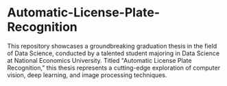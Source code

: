 # Automatic-License-Plate-Recognition
This repository showcases a groundbreaking graduation thesis in the field of Data Science, conducted by a talented student majoring in Data Science at National Economics University. Titled "Automatic License Plate Recognition," this thesis represents a cutting-edge exploration of computer vision, deep learning, and image processing techniques. 

